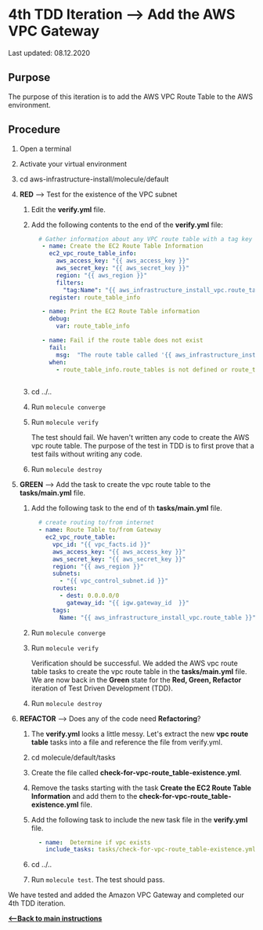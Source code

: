 # 4th TDD Iteration --> Add the AWS VPC Gateway

Last updated: 08.12.2020

## Purpose

The purpose of this iteration is to add the AWS VPC Route Table to the AWS environment.

## Procedure

1. Open a terminal
2. Activate your virtual environment
1. cd aws-infrastructure-install/molecule/default


1. **RED** --> Test for the existence of the VPC subnet
    
    1. Edit the **verify.yml** file.
    
    1. Add the following contents to the end of the **verify.yml** file:
    
          ```yaml    
            # Gather information about any VPC route table with a tag key Name and value Example
             - name: Create the EC2 Route Table Information
               ec2_vpc_route_table_info:
                 aws_access_key: "{{ aws_access_key }}"
                 aws_secret_key: "{{ aws_secret_key }}"
                 region: "{{ aws_region }}"
                 filters:
                   "tag:Name": "{{ aws_infrastructure_install_vpc.route_table }}"
               register: route_table_info
         
             - name: Print the EC2 Route Table information
               debug:
                 var: route_table_info
         
             - name: Fail if the route table does not exist
               fail:
                 msg:  "The route table called '{{ aws_infrastructure_install_vpc.route_table  }}' does not exist."
               when:
                 - route_table_info.route_tables is not defined or route_table_info.route_tables | length  == 0
            
          ``` 
         
      1. cd ../..
      1. Run `molecule converge`
      1. Run `molecule verify`
    
            The test should fail.  We haven't written any
            code to create the AWS vpc route table.
            The purpose of the test in TDD is to
            first prove that a test fails without writing any
            code.
      1. Run `molecule destroy`

1. **GREEN** --> Add the task to create the vpc route table to the **tasks/main.yml** file.
    
    1. Add the following task to the end of th **tasks/main.yml** file.
        
        ```yaml
          # create routing to/from internet
          - name: Route Table to/from Gateway
            ec2_vpc_route_table:
              vpc_id: "{{ vpc_facts.id }}"
              aws_access_key: "{{ aws_access_key }}"
              aws_secret_key: "{{ aws_secret_key }}"
              region: "{{ aws_region }}"
              subnets:
                - "{{ vpc_control_subnet.id }}"
              routes:
                - dest: 0.0.0.0/0
                  gateway_id: "{{ igw.gateway_id  }}"
              tags:
                Name: "{{ aws_infrastructure_install_vpc.route_table }}"
        ```
            
      1. Run `molecule converge`
      1. Run `molecule verify`
        
            Verification should be successful.  We added the AWS vpc route table tasks to
            create the vpc route table in the
            **tasks/main.yml** file.  We are now
            back in the **Green** state for the
            **Red, Green, Refactor** iteration of Test
            Driven Development (TDD).
      1. Run `molecule destroy`
      
1. **REFACTOR** --> Does any of the code need **Refactoring**?

    1. The **verify.yml** looks a little messy.  Let's extract the new **vpc route table**
        tasks into a file and reference the file from verify.yml.
    1. cd molecule/default/tasks
    1. Create the file called **check-for-vpc-route_table-existence.yml**.
    1. Remove the tasks starting with the task **Create the EC2 Route Table Information**
    and add them to the **check-for-vpc-route_table-existence.yml** file.
    1. Add the following task to include the new task file in the **verify.yml** file.
    
          ```yaml
            - name:  Determine if vpc exists
              include_tasks: tasks/check-for-vpc-route_table-existence.yml
         ``` 
    
    1. cd ../..
    1. Run `molecule test`.  The test should pass.

We have tested and added the Amazon VPC Gateway and completed our 4th TDD iteration.

[**<--Back to main instructions**](../readme.md#4thTDD)